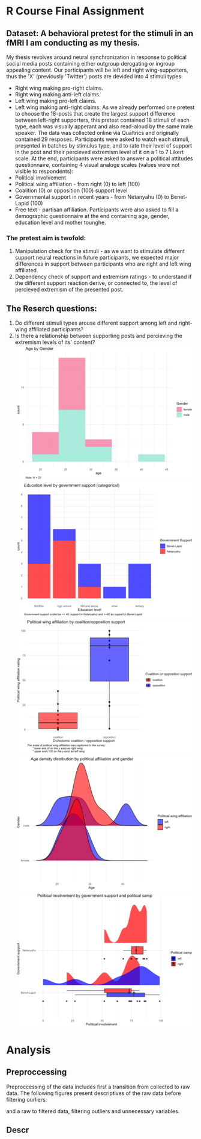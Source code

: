 # R Course Final Assignment
## Dataset: A behavioral pretest for the stimuli in an fMRI I am conducting as my thesis.
My thesis revolves around neural synchronization in response to political social media posts containing either outgroup derogating or ingroup appealing content. Our participants will be left and right wing-supporters, thus the 'X' (previously 'Twitter') posts are devided into 4 stimuli types:
* Right wing making pro-right claims.
* Right wing making anti-left claims.
* Left wing making pro-left claims.
* Left wing making anti-right claims.
As we already performed one pretest to choose the 18-posts that create the largest support difference between left-right supporters, this pretest contained 18 stimuli of each type, each was visually apperant and also read-aloud by the same male speaker.
The data was collected online via Qualtrics and originally contained 29 resposes.
Participants were asked to watch each stimuli, presented in batches by stimulus type, and to rate their level of support in the post and their percieved extremism level of it on a 1 to 7 Likert scale.
At the end, participants were asked to answer a political attitudes questionnaire, containing 4 visual analoge scales (values were not visible to respondents):
* Political involvement
* Political wing affiliation - from right (0) to left (100)
* Coalition (0) or opposition (100) support level
* Governmental support in recent years - from Netanyahu (0) to Benet-Lapid (100)
* Free text - partisan affiliation. 
Participants were also asked to fill a demographic questionnaire at the end containing age, gender, education level and mother tounghe. 
### The pretest aim is twofold:
1. Manipulation check for the stimuli - as we want to stimulate different support neural reactions in future participants, we expected major differences in support between participants who are right and left wing affiliated.
2. Dependency check of support and extremism ratings - to understand if the different support reaction derive, or connected to, the level of percieved extremism of the presented post.
## The Reserch questions:
1. Do different stimuli types arouse different support among left and right-wing affiliated participants?
2. Is there a relationship between supporting posts and percieving the extremism levels of its' content?
![Descriptive Plots](Figure_1.png)
![Descriptive Plots](Figure_2.png)
![Descriptive Plots](Figure_3.png)
![Descriptive Plots](Figure_4.png)
![Descriptive Plots](Figure_5.png)

# Analysis
## Preproccessing
Preproccessing of the data includes first a transition from collected to raw data. The following figures present descriptives of the raw data before filtering ourliers:

and a raw to filtered data, filtering outliers and unnecessary variables.
## Descr

